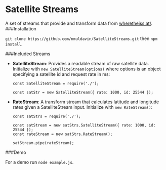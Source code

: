 # Satellite Streams

A set of streams that provide and transform data from [wheretheiss.at/](http://wheretheiss.at/).
###Installation

``git clone https://github.com/nmuldavin/SatelliteStreams.git`` then ``npm install``.

###Included Streams

* **SatelliteStream**: Provides a readable stream of raw satellite data. Initialize with ``new SatelliteStream(options)`` where options is an object specifying a satellite id and request rate in ms:

	```
	const SatelliteStream = require('./');

	const satStr = new SatelliteStream({ rate: 1000, id: 25544 });
	```

* **RateStream**: A transform stream that calculates latitude and longitude rates given a SatelliteStream input. Initialize with ``new RateStream()``:

	```
	const satStrs = require('./');

	const satStream = new satStrs.SatelliteStream({ rate: 1000, id: 25544 });
	const rateStream = new satStrs.RateStream();

	satStream.pipe(rateStream);
	```

###Demo

For a demo run ``node example.js``.
